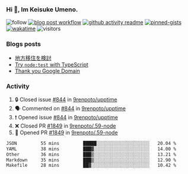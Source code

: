 ### Hi 👋, Im Keisuke Umeno.

<!--
**9renpoto/9renpoto** is a ✨ _special_ ✨ repository because its `README.md` (this file) appears on your GitHub profile.

Here are some ideas to get you started:

- 🔭 I’m currently working on ...
- 🌱 I’m currently learning ...
- 👯 I’m looking to collaborate on ...
- 🤔 I’m looking for help with ...
- 💬 Ask me about ...
- 📫 How to reach me: ...
- 😄 Pronouns: ...
- ⚡ Fun fact: ...
-->

![follow](https://img.shields.io/github/followers/9renpoto?label=Follow&style=social)
[![blog post workflow](https://github.com/9renpoto/9renpoto/actions/workflows/blog.yml/badge.svg)](https://github.com/9renpoto/9renpoto/actions/workflows/blog.yml)
[![github activity readme](https://github.com/9renpoto/9renpoto/actions/workflows/activity.yml/badge.svg)](https://github.com/9renpoto/9renpoto/actions/workflows/activity.yml)
[![pinned-gists](https://github.com/9renpoto/9renpoto/actions/workflows/pin-gist.yml/badge.svg)](https://github.com/9renpoto/9renpoto/actions/workflows/pin-gist.yml)
[![wakatime](https://github.com/9renpoto/9renpoto/actions/workflows/waka-readme-status.yml/badge.svg)](https://github.com/9renpoto/9renpoto/actions/workflows/waka-readme-status.yml)
![visitors](https://komarev.com/ghpvc/?username=9renpoto&label=Profile%20views&color=0e75b6&style=flat)

### Blogs posts

<!-- BLOG-POST-LIST:START -->
- [地方移住を検討](https://9renpoto.win/entry/2023/09/09/migration-plan)
- [Try `node:test` with TypeScript](https://9renpoto.win/entry/2023/07/23/node-test-runner)
- [Thank you Google Domain](https://9renpoto.win/entry/2023/07/08/new-domain)
<!-- BLOG-POST-LIST:END -->

### Activity

<!--START_SECTION:activity-->
1. 🔒 Closed issue [#844](https://github.com/9renpoto/upptime/issues/844) in [9renpoto/upptime](https://github.com/9renpoto/upptime)
2. 🗣 Commented on [#844](https://github.com/9renpoto/upptime/issues/844#issuecomment-1793103360) in [9renpoto/upptime](https://github.com/9renpoto/upptime)
3. ❗ Opened issue [#844](https://github.com/9renpoto/upptime/issues/844) in [9renpoto/upptime](https://github.com/9renpoto/upptime)
4. ❌ Closed PR [#1849](https://github.com/9renpoto/.59-node/pull/1849) in [9renpoto/.59-node](https://github.com/9renpoto/.59-node)
5. 💪 Opened PR [#1849](https://github.com/9renpoto/.59-node/pull/1849) in [9renpoto/.59-node](https://github.com/9renpoto/.59-node)
<!--END_SECTION:activity-->

<!--START_SECTION:waka-->

```txt
JSON         55 mins         █████░░░░░░░░░░░░░░░░░░░░   20.04 %
YAML         38 mins         ███▓░░░░░░░░░░░░░░░░░░░░░   14.00 %
Other        36 mins         ███▒░░░░░░░░░░░░░░░░░░░░░   13.21 %
Markdown     35 mins         ███▒░░░░░░░░░░░░░░░░░░░░░   12.90 %
Makefile     28 mins         ██▓░░░░░░░░░░░░░░░░░░░░░░   10.42 %
```

<!--END_SECTION:waka-->
